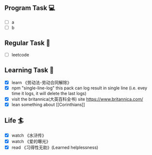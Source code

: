 

## Program Task  💻
- [ ] a
- [ ] b

## Regular Task  🤡
- [ ] leetcode

## Learning Task 🎯
- [x] learn 《劳动法-劳动合同解除》
- [x] npm "single-line-log"
		this pack can log result in single line (i.e. evey time it logs, it will delete the last logs)
- [x] visit the britannica(大英百科全书) site https://www.britannica.com/
- [x] lean something about [[Corinthians]]
## Life 🏄
- [x] watch 《水浒传》
- [x] watch 《爱的曝光》
- [x] read 《习得性无助》(Learned helplessness)
